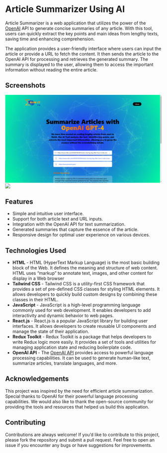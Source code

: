 # Article Summarizer Using AI


Article Summarizer is a web application that utilizes the power of the [OpenAI](https://openai.com/) API to generate concise summaries of any article. With this tool, users can quickly extract the key points and main ideas from lengthy texts, saving time and enhancing comprehension.

The application provides a user-friendly interface where users can input the article or provide a URL to fetch the content. It then sends the article to the OpenAI API for processing and retrieves the generated summary. The summary is displayed to the user, allowing them to access the important information without reading the entire article.

## Screenshots

<img src = "ss.png" align = 'center' >
<img src = "ss2.png" align = 'center' >



## Features

* Simple and intuitive user interface.
* Support for both article text and URL inputs.
* Integration with the OpenAI API for text summarization.
* Generated summaries that capture the essence of the article.
* Responsive design for optimal user experience on various devices.

## Technologies Used


* **HTML** - HTML (HyperText Markup Language) is the most basic building block of the Web. It defines the meaning and structure of web content. HTML uses “markup” to annotate text, images, and other content for display in a Web browser
* **Tailwind CSS** - Tailwind CSS is a utility-first CSS framework that provides a set of pre-defined CSS classes for styling HTML elements. It allows developers to quickly build custom designs by combining these classes in their HTML.
* **JavaScript** - JavaScript is a high-level programming language commonly used for web development. It enables developers to add interactivity and dynamic behavior to web pages.
* **React.js** - React.js is a popular JavaScript library for building user interfaces. It allows developers to create reusable UI components and manage the state of their application.
* **Redux Toolkit** - Redux Toolkit is a package that helps developers to write Redux logic more easily. It provides a set of tools and utilities for managing application state and reducing boilerplate code.
* **OpenAI API** - The [OpenAI API](https://openai.com/blog/openai-api) provides access to powerful language processing capabilities. It can be used to generate human-like text, summarize articles, translate languages, and more.



## Acknowledgements
This project was inspired by the need for efficient article summarization.
Special thanks to OpenAI for their powerful language processing capabilities.
We would also like to thank the open-source community for providing the tools and resources that helped us build this application.

## Contributing
Contributions are always welcome! If you’d like to contribute to this project, please fork the repository and submit a pull request. Feel free to open an issue if you encounter any bugs or have suggestions for improvements.

